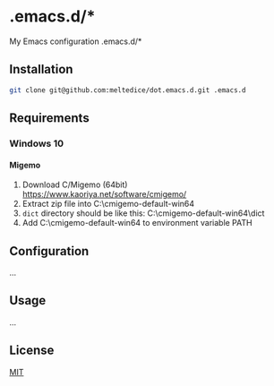 # .emacs.d/*

My Emacs configuration .emacs.d/*

## Installation

``` bash
git clone git@github.com:meltedice/dot.emacs.d.git .emacs.d
```

## Requirements

### Windows 10

#### Migemo

1. Download C/Migemo (64bit)
   https://www.kaoriya.net/software/cmigemo/
2. Extract zip file into C:\cmigemo-default-win64
3. `dict` directory should be like this: C:\cmigemo-default-win64\dict
4. Add C:\cmigemo-default-win64 to environment variable PATH

## Configuration

...

## Usage

...

## License

[MIT](http://opensource.org/licenses/MIT)
